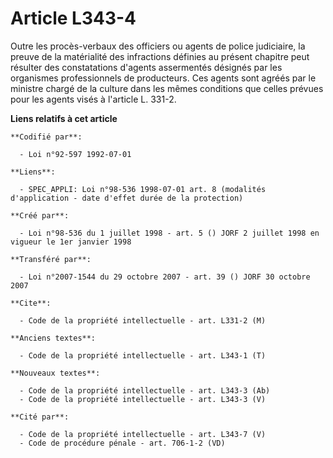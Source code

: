 # Article L343-4

Outre les procès-verbaux des officiers ou agents de police judiciaire, la preuve de la matérialité des infractions définies
au présent chapitre peut résulter des constatations d'agents assermentés désignés par les organismes professionnels de
producteurs. Ces agents sont agréés par le ministre chargé de la culture dans les mêmes conditions que celles prévues pour
les agents visés à l'article L. 331-2.

**Liens relatifs à cet article**

	**Codifié par**:

	  - Loi n°92-597 1992-07-01

	**Liens**:

	  - SPEC_APPLI: Loi n°98-536 1998-07-01 art. 8 (modalités d'application - date d'effet durée de la protection)

	**Créé par**:

	  - Loi n°98-536 du 1 juillet 1998 - art. 5 () JORF 2 juillet 1998 en vigueur le 1er janvier 1998

	**Transféré par**:

	  - Loi n°2007-1544 du 29 octobre 2007 - art. 39 () JORF 30 octobre 2007

	**Cite**:

	  - Code de la propriété intellectuelle - art. L331-2 (M)

	**Anciens textes**:

	  - Code de la propriété intellectuelle - art. L343-1 (T)

	**Nouveaux textes**:

	  - Code de la propriété intellectuelle - art. L343-3 (Ab)
	  - Code de la propriété intellectuelle - art. L343-3 (V)

	**Cité par**:

	  - Code de la propriété intellectuelle - art. L343-7 (V)
	  - Code de procédure pénale - art. 706-1-2 (VD)
